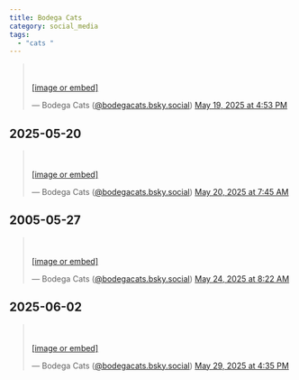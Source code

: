 ```yaml
---
title: Bodega Cats
category: social_media
tags:
  - "cats "
---
```


<blockquote class="bluesky-embed" data-bluesky-uri="at://did:plc:qhfo22pezo44fa3243z2h4ny/app.bsky.feed.post/3lpkhd7bgwc2g" data-bluesky-cid="bafyreibo44oyymual37zzw6led5iapqwsez34rtnx57mgysy2pg5je3kkm" data-bluesky-embed-color-mode="dark"><p lang="en"><br><br><a href="https://bsky.app/profile/did:plc:qhfo22pezo44fa3243z2h4ny/post/3lpkhd7bgwc2g?ref_src=embed">[image or embed]</a></p>&mdash; Bodega Cats (<a href="https://bsky.app/profile/did:plc:qhfo22pezo44fa3243z2h4ny?ref_src=embed">@bodegacats.bsky.social</a>) <a href="https://bsky.app/profile/did:plc:qhfo22pezo44fa3243z2h4ny/post/3lpkhd7bgwc2g?ref_src=embed">May 19, 2025 at 4:53 PM</a></blockquote><script async src="https://embed.bsky.app/static/embed.js" charset="utf-8"></script>

## 2025-05-20
<blockquote class="bluesky-embed" data-bluesky-uri="at://did:plc:qhfo22pezo44fa3243z2h4ny/app.bsky.feed.post/3lplz6b4pek27" data-bluesky-cid="bafyreid3ukcigrbzlipsndk2nji3hwchuvza4jhna2wzxbg3i5cplna4ii" data-bluesky-embed-color-mode="system"><p lang="en"><br><br><a href="https://bsky.app/profile/did:plc:qhfo22pezo44fa3243z2h4ny/post/3lplz6b4pek27?ref_src=embed">[image or embed]</a></p>&mdash; Bodega Cats (<a href="https://bsky.app/profile/did:plc:qhfo22pezo44fa3243z2h4ny?ref_src=embed">@bodegacats.bsky.social</a>) <a href="https://bsky.app/profile/did:plc:qhfo22pezo44fa3243z2h4ny/post/3lplz6b4pek27?ref_src=embed">May 20, 2025 at 7:45 AM</a></blockquote><script async src="https://embed.bsky.app/static/embed.js" charset="utf-8"></script>

## 2005-05-27
<blockquote class="bluesky-embed" data-bluesky-uri="at://did:plc:qhfo22pezo44fa3243z2h4ny/app.bsky.feed.post/3lpw53yeras2t" data-bluesky-cid="bafyreiban5owkrsjq6hukr5anj2owrv6dntwedy5lzm7whfqqdpqlwxzsi" data-bluesky-embed-color-mode="system"><p lang="en"><br><br><a href="https://bsky.app/profile/did:plc:qhfo22pezo44fa3243z2h4ny/post/3lpw53yeras2t?ref_src=embed">[image or embed]</a></p>&mdash; Bodega Cats (<a href="https://bsky.app/profile/did:plc:qhfo22pezo44fa3243z2h4ny?ref_src=embed">@bodegacats.bsky.social</a>) <a href="https://bsky.app/profile/did:plc:qhfo22pezo44fa3243z2h4ny/post/3lpw53yeras2t?ref_src=embed">May 24, 2025 at 8:22 AM</a></blockquote><script async src="https://embed.bsky.app/static/embed.js" charset="utf-8"></script>

## 2025-06-02
<blockquote class="bluesky-embed" data-bluesky-uri="at://did:plc:qhfo22pezo44fa3243z2h4ny/app.bsky.feed.post/3lqdkzaw2ds2p" data-bluesky-cid="bafyreicqsbueroi7frssnfqaeehjtz6ldmo2vkuq33fnd4yjnhryj2dney" data-bluesky-embed-color-mode="system"><p lang="en"><br><br><a href="https://bsky.app/profile/did:plc:qhfo22pezo44fa3243z2h4ny/post/3lqdkzaw2ds2p?ref_src=embed">[image or embed]</a></p>&mdash; Bodega Cats (<a href="https://bsky.app/profile/did:plc:qhfo22pezo44fa3243z2h4ny?ref_src=embed">@bodegacats.bsky.social</a>) <a href="https://bsky.app/profile/did:plc:qhfo22pezo44fa3243z2h4ny/post/3lqdkzaw2ds2p?ref_src=embed">May 29, 2025 at 4:35 PM</a></blockquote><script async src="https://embed.bsky.app/static/embed.js" charset="utf-8"></script>
